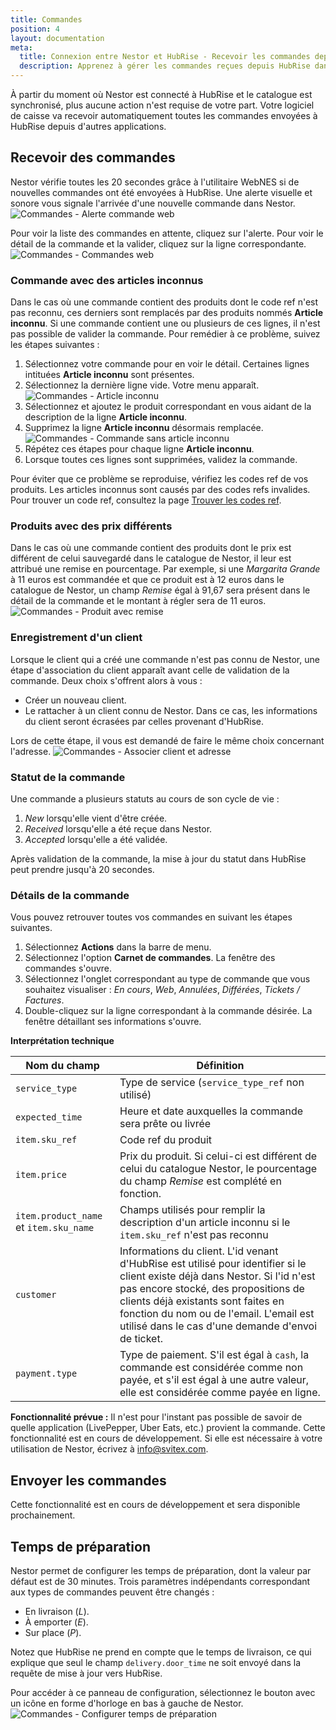 ```yaml
---
title: Commandes
position: 4
layout: documentation
meta:
  title: Connexion entre Nestor et HubRise - Recevoir les commandes depuis HubRise
  description: Apprenez à gérer les commandes reçues depuis HubRise dans Nestor. Lancez l'application et suivez ces instructions.
---
```


À partir du moment où Nestor est connecté à HubRise et le catalogue est synchronisé, plus aucune action n'est requise de votre part. Votre logiciel de caisse va recevoir automatiquement toutes les commandes envoyées à HubRise depuis d'autres applications.

## Recevoir des commandes

Nestor vérifie toutes les 20 secondes grâce à l'utilitaire WebNES si de nouvelles commandes ont été envoyées à HubRise. Une alerte visuelle et sonore vous signale l'arrivée d'une nouvelle commande dans Nestor.
   ![Commandes - Alerte commande web](../images/012-fr-nestor-alerte-commande.png)

Pour voir la liste des commandes en attente, cliquez sur l'alerte. Pour voir le détail de la commande et la valider, cliquez sur la ligne correspondante.
   ![Commandes - Commandes web](../images/013-fr-nestor-commandes-web.png)

### Commande avec des articles inconnus

Dans le cas où une commande contient des produits dont le code ref n'est pas reconnu, ces derniers sont remplacés par des produits nommés **Article inconnu**. Si une commande contient une ou plusieurs de ces lignes, il n'est pas possible de valider la commande. Pour remédier à ce problème, suivez les étapes suivantes :
1. Sélectionnez votre commande pour en voir le détail. Certaines lignes intituées **Article inconnu** sont présentes.
1. Sélectionnez la dernière ligne vide. Votre menu apparaît.
   ![Commandes - Article inconnu](../images/014-fr-nestor-commande-article-inconnu.png)
1. Sélectionnez et ajoutez le produit correspondant en vous aidant de la description de la ligne **Article inconnu**.
1. Supprimez la ligne **Article inconnu** désormais remplacée.
   ![Commandes - Commande sans article inconnu](../images/015-fr-nestor-commande-validable.png)
1. Répétez ces étapes pour chaque ligne **Article inconnu**.
1. Lorsque toutes ces lignes sont supprimées, validez la commande.

Pour éviter que ce problème se reproduise, vérifiez les codes ref de vos produits. Les articles inconnus sont causés par des codes refs invalides. Pour trouver un code ref, consultez la page [Trouver les codes ref](/apps/nestor/map-ref-codes).

### Produits avec des prix différents

Dans le cas où une commande contient des produits dont le prix est différent de celui sauvegardé dans le catalogue de Nestor, il leur est attribué une remise en pourcentage. Par exemple, si une *Margarita Grande* à 11 euros est commandée et que ce produit est à 12 euros dans le catalogue de Nestor, un champ *Remise* égal à 91,67 sera présent dans le détail de la commande et le montant à régler sera de 11 euros.
   ![Commandes - Produit avec remise](../images/018-fr-nestor-remise.png)

### Enregistrement d'un client

Lorsque le client qui a créé une commande n'est pas connu de Nestor, une étape d'association du client apparaît avant celle de validation de la commande. Deux choix s'offrent alors à vous :
- Créer un nouveau client.
- Le rattacher à un client connu de Nestor. Dans ce cas, les informations du client seront écrasées par celles provenant d'HubRise.

Lors de cette étape, il vous est demandé de faire le même choix concernant l'adresse.
   ![Commandes - Associer client et adresse](../images/016-fr-nestor-associer-client-adresse.png)

### Statut de la commande

Une commande a plusieurs statuts au cours de son cycle de vie :
1. *New* lorsqu'elle vient d'être créée.
1. *Received* lorsqu'elle a été reçue dans Nestor.
1. *Accepted* lorsqu'elle a été validée.

Après validation de la commande, la mise à jour du statut dans HubRise peut prendre jusqu'à 20 secondes.

### Détails de la commande

Vous pouvez retrouver toutes vos commandes en suivant les étapes suivantes.
1. Sélectionnez **Actions** dans la barre de menu.
1. Sélectionnez l'option **Carnet de commandes**. La fenêtre des commandes s'ouvre.
1. Sélectionnez l'onglet correspondant au type de commande que vous souhaitez visualiser : *En cours*, *Web*, *Annulées*, *Différées*, *Tickets / Factures*.
1. Double-cliquez sur la ligne correspondant à la commande désirée. La fenêtre détaillant ses informations s'ouvre.

**Interprétation technique**

| Nom du champ                           | Définition                                                |
| -------------------------------------- | --------------------------------------------------------- |
| `service_type`                         | Type de service (`service_type_ref` non utilisé)          |
| `expected_time`                        | Heure et date auxquelles la commande sera prête ou livrée |
| `item.sku_ref`                         | Code ref du produit                                       |
| `item.price`                           | Prix du produit. Si celui-ci est différent de celui du catalogue Nestor, le pourcentage du champ *Remise* est complété en fonction. |
| `item.product_name` et `item.sku_name` | Champs utilisés pour remplir la description d'un article inconnu si le `item.sku_ref` n'est pas reconnu |
| `customer`                             | Informations du client. L'id venant d'HubRise est utilisé pour identifier si le client existe déjà dans Nestor. Si l'id n'est pas encore stocké, des propositions de clients déjà existants sont faites en fonction du nom ou de l'email. L'email est utilisé dans le cas d'une demande d'envoi de ticket. |
| `payment.type`                         | Type de paiement. S'il est égal à `cash`, la commande est considérée comme non payée, et s'il est égal à une autre valeur, elle est considérée comme payée en ligne. | 

**Fonctionnalité prévue :** Il n'est pour l'instant pas possible de savoir de quelle application (LivePepper, Uber Eats, etc.) provient la commande. Cette fonctionnalité est en cours de développement. Si elle est nécessaire à votre utilisation de Nestor, écrivez à info@svitex.com.

## Envoyer les commandes

Cette fonctionnalité est en cours de développement et sera disponible prochainement.

## Temps de préparation

Nestor permet de configurer les temps de préparation, dont la valeur par défaut est de 30 minutes. Trois paramètres indépendants correspondant aux types de commandes peuvent être changés :
- En livraison (*L*).
- À emporter (*E*).
- Sur place (*P*).

Notez que HubRise ne prend en compte que le temps de livraison, ce qui explique que seul le champ `delivery.door_time` ne soit envoyé dans la requête de mise à jour vers HubRise.

Pour accéder à ce panneau de configuration, sélectionnez le bouton avec un icône en forme d'horloge en bas à gauche de Nestor.
   ![Commandes - Configurer temps de préparation](../images/017-fr-nestor-configurer-temps.png)